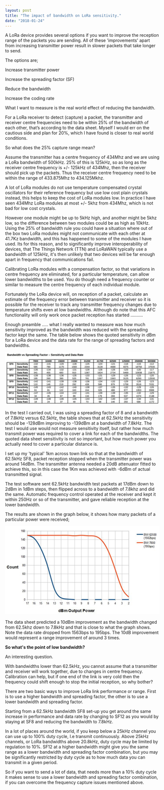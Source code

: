 ```yaml
---
layout: post
title: "The impact of bandwidth on LoRa sensitivity."
date: "2018-01-24"
---
```


A LoRa device provides several options if you want to improve the reception range of the packets you are sending. All of these 'improvements' apart from increasing transmitter power result in slower packets that take longer to send.

The options are;

Increase transmitter power

Increase the spreading factor (SF)

Reduce the bandwidth

Increase the coding rate

  

What I want to measure is the real world effect of reducing the bandwidth.

For a LoRa receiver to detect (capture) a packet, the transmitter and receiver centre frequencies need to be within 25% of the bandwidth of each other, that’s according to the data sheet. Myself I would err on the cautious side and plan for 20%, which I have found is closer to real world conditions.

So what does the 25% capture range mean?

Assume the transmitter has a centre frequency of 434Mhz and we are using a LoRa bandwidth of 500kHz. 25% of this is 125kHz, so as long as the receiver centre frequency is +/- 125kHz of 434Mhz, then the receiver should pick up the packets. Thus the receiver centre frequency need to be within the range of 433.875Mhz to 434.125Mkhz.

A lot of LoRa modules do not use temperature compensated crystal oscillators for their reference frequency but use low cost plain crystals instead, this helps to keep the cost of LoRa modules low. In practice I have seen 434Mhz LoRa modules at most +/- 5khz from 434Mhz, which is not bad for low cost crystals.

However one module might be up to 5kHz high, and another might be 5khz low, so the difference between two modules could be as high as 10kHz. Using the 25% of bandwidth rule you could have a situation where out of the box two LoRa modules might not communicate with each other at 41.7Kz bandwidth, and this has happened to some of the modules I have used. Its for this reason, and to significantly improve interoperability of devices, that The Things Network (TTN) and LoRaWAN typically use a bandwidth of 125kHz, it's then unlikely that two devices will be far enough apart in frequency that communications fail.

Calibrating LoRa modules with a compensation factor, so that variations in centre frequency are eliminated, for a particular temperature, can allow lower bandwidths to be used. You do though need a frequency counter or similar to measure the centre frequency of each individual module.

Fortunately the LoRa device will, on reception of a packet, calculate an estimate of the frequency error between transmitter and receiver so it is possible for the receiver to track any transmitter frequency changes due to temperature shifts even at low bandwidths. Although do note that this AFC functionality will only work once packet reception has started ……….

Enough preamble ….. what I really wanted to measure was how much sensitivity improved as the bandwidth was reduced with the spreading factor kept the same. The table below shows the quoted sensitivity in dBm for a LoRa device and the data rate for the range of spreading factors and bandwidths.

![Bandwidth vs Spreading Factor](images/Bandwidth-vs-Spreading-Factor_thumb.jpg "Bandwidth vs Spreading Factor")

In the test I carried out, I was using a spreading factor of 8 and a bandwidth of 7.8kHz versus 62.5kHz, the table shows that at 62.5kHz the sensitivity should be -128dBm improving to -139dBm at a bandwidth of 7.8kHz. The test I would use would not measure sensitivity itself, but rather how much transmit power was required to cover a link for each of the bandwidths. The quoted data sheet sensitivity is not so important, but how much power you actually need to cover a particular distance is.

I set up my 'typical' 1km across town link so that at the bandwidth of 62.5kHz SF8, packet reception stopped when the transmitter power was around 14dBm. The transmitter antenna needed a 20dB attenuator fitted to achieve this, so in this case the 1Km was achieved with -6dBm of actual transmitted signal.

The test software sent 62.5kHz bandwidth test packets at 17dBm down to 2dBm in 1dBm steps, then flipped across to a bandwidth of 7.8khz and did the same. Automatic frequency control operated at the receiver and kept it within 250Hz or so of the transmitter, and gave reliable reception at the lower bandwidth.

The results are shown in the graph below, it shows how many packets of a particular power were received;

![SF8 Bandwidth Comparison](images/SF8-Bandwidth-Comparison_thumb.jpg "SF8 Bandwidth Comparison")

The data sheet predicted a 10dBm improvement as the bandwidth changed from 62.5khz down to 7.8kHz and that is close to what the graph shows. Note the data rate dropped from 1563bps to 195bps. The 10dB improvement would represent a range improvement of around 3 times.

**So what's the point of low bandwidth?**

An interesting question.

With bandwidths lower than 62.5kHz, you cannot assume that a transmitter and receiver will work together, due to changes in centre frequency. Calibration can help, but if one end of the link is very cold then the frequency could shift enough to stop the initial reception, so why bother?

There are two basic ways to improve LoRa link performance or range. First is to use a higher bandwidth and spreading factor, the other is to use a lower bandwidth and spreading factor.

Starting from a 62.5kHz bandwidth SF8 set-up you get around the same increase in performance and data rate by changing to SF12 as you would by staying at SF8 and reducing the bandwidth to 7.8kHz.

In a lot of places around the world, if you keep below a 25kHz channel you can use up to 100% duty cycle, I.e transmit continuously. Above 25kHz channels, or LoRa bandwidths above 20.8kHz, duty cycle may be limited by regulation to 10%. SF12 at a higher bandwidth might give you the same range as a lower bandwidth and spreading factor combination, but you may be significantly restricted by duty cycle as to how much data you can transmit in a given period.

So if you want to send a lot of data, that needs more than a 10% duty cycle it makes sense to use a lower bandwidth and spreading factor combination, if you can overcome the frequency capture issues mentioned above.
